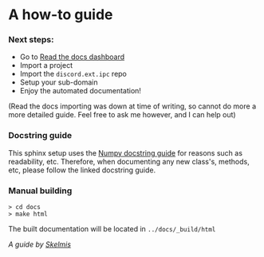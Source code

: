 # A how-to guide

### Next steps:

 - Go to [Read the docs dashboard](https://readthedocs.org/dashboard/)
 - Import a project
 - Import the `discord.ext.ipc` repo
 - Setup your sub-domain
 - Enjoy the automated documentation!

(Read the docs importing was down at time of writing, 
so cannot do more a more detailed guide.
Feel free to ask me however, and I can help out)

### Docstring guide

This sphinx setup uses the [Numpy docstring guide](https://numpydoc.readthedocs.io/en/latest/format.html#docstring-standard)
for reasons such as readability, etc. 
Therefore, when documenting any new class's,
methods, etc, please follow the linked docstring guide.

### Manual building

```shell
> cd docs
> make html
```

The built documentation will be located in
`../docs/_build/html`

*A guide by [Skelmis](https://github.com/Skelmis)*